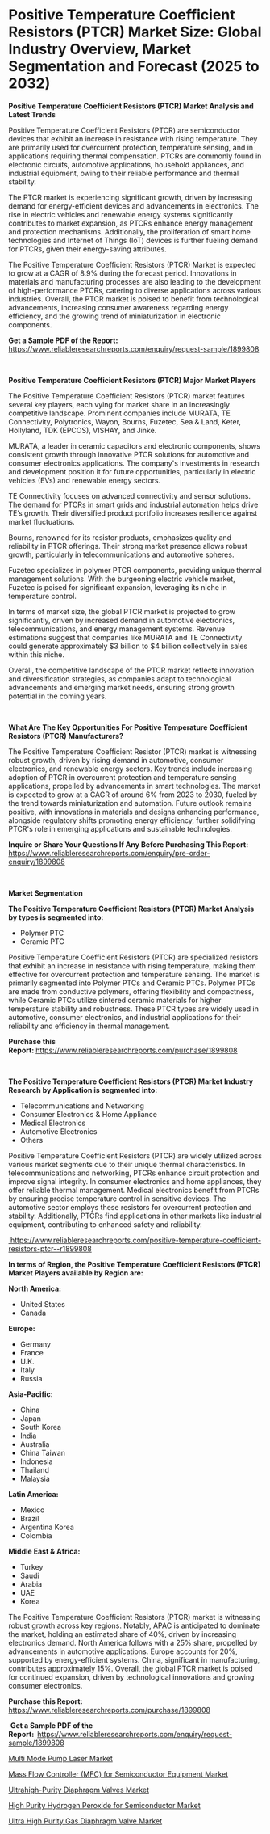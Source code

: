 <p><h1>Positive Temperature Coefficient Resistors (PTCR) Market Size: Global Industry Overview, Market Segmentation and Forecast (2025 to 2032)</h1></p><p><strong>Positive Temperature Coefficient Resistors (PTCR) Market Analysis and Latest Trends</strong></p>
<p><p>Positive Temperature Coefficient Resistors (PTCR) are semiconductor devices that exhibit an increase in resistance with rising temperature. They are primarily used for overcurrent protection, temperature sensing, and in applications requiring thermal compensation. PTCRs are commonly found in electronic circuits, automotive applications, household appliances, and industrial equipment, owing to their reliable performance and thermal stability.</p><p>The PTCR market is experiencing significant growth, driven by increasing demand for energy-efficient devices and advancements in electronics. The rise in electric vehicles and renewable energy systems significantly contributes to market expansion, as PTCRs enhance energy management and protection mechanisms. Additionally, the proliferation of smart home technologies and Internet of Things (IoT) devices is further fueling demand for PTCRs, given their energy-saving attributes.</p><p>The Positive Temperature Coefficient Resistors (PTCR) Market is expected to grow at a CAGR of 8.9% during the forecast period. Innovations in materials and manufacturing processes are also leading to the development of high-performance PTCRs, catering to diverse applications across various industries. Overall, the PTCR market is poised to benefit from technological advancements, increasing consumer awareness regarding energy efficiency, and the growing trend of miniaturization in electronic components.</p></p>
<p><strong>Get a Sample PDF of the Report:&nbsp;</strong> <a href="https://www.reliableresearchreports.com/enquiry/request-sample/1899808?utm_campaign=12&utm_medium=2&utm_source=Github&utm_content=ia&utm_term=13022025&utm_id=positive-temperature-coefficient-resistors-ptcr">https://www.reliableresearchreports.com/enquiry/request-sample/1899808</a></p>
<p>&nbsp;</p>
<p><strong>Positive Temperature Coefficient Resistors (PTCR) Major Market Players</strong></p>
<p><p>The Positive Temperature Coefficient Resistors (PTCR) market features several key players, each vying for market share in an increasingly competitive landscape. Prominent companies include MURATA, TE Connectivity, Polytronics, Wayon, Bourns, Fuzetec, Sea & Land, Keter, Hollyland, TDK (EPCOS), VISHAY, and Jinke.</p><p>MURATA, a leader in ceramic capacitors and electronic components, shows consistent growth through innovative PTCR solutions for automotive and consumer electronics applications. The company's investments in research and development position it for future opportunities, particularly in electric vehicles (EVs) and renewable energy sectors.</p><p>TE Connectivity focuses on advanced connectivity and sensor solutions. The demand for PTCRs in smart grids and industrial automation helps drive TE’s growth. Their diversified product portfolio increases resilience against market fluctuations.</p><p>Bourns, renowned for its resistor products, emphasizes quality and reliability in PTCR offerings. Their strong market presence allows robust growth, particularly in telecommunications and automotive spheres.</p><p>Fuzetec specializes in polymer PTCR components, providing unique thermal management solutions. With the burgeoning electric vehicle market, Fuzetec is poised for significant expansion, leveraging its niche in temperature control.</p><p>In terms of market size, the global PTCR market is projected to grow significantly, driven by increased demand in automotive electronics, telecommunications, and energy management systems. Revenue estimations suggest that companies like MURATA and TE Connectivity could generate approximately $3 billion to $4 billion collectively in sales within this niche. </p><p>Overall, the competitive landscape of the PTCR market reflects innovation and diversification strategies, as companies adapt to technological advancements and emerging market needs, ensuring strong growth potential in the coming years.</p></p>
<p>&nbsp;</p>
<p><strong>What Are The Key Opportunities For Positive Temperature Coefficient Resistors (PTCR) Manufacturers?</strong></p>
<p><p>The Positive Temperature Coefficient Resistor (PTCR) market is witnessing robust growth, driven by rising demand in automotive, consumer electronics, and renewable energy sectors. Key trends include increasing adoption of PTCR in overcurrent protection and temperature sensing applications, propelled by advancements in smart technologies. The market is expected to grow at a CAGR of around 6% from 2023 to 2030, fueled by the trend towards miniaturization and automation. Future outlook remains positive, with innovations in materials and designs enhancing performance, alongside regulatory shifts promoting energy efficiency, further solidifying PTCR's role in emerging applications and sustainable technologies.</p></p>
<p><strong>Inquire or Share Your Questions If Any Before Purchasing This Report:</strong> <a href="https://www.reliableresearchreports.com/enquiry/pre-order-enquiry/1899808?utm_campaign=12&utm_medium=2&utm_source=Github&utm_content=ia&utm_term=13022025&utm_id=positive-temperature-coefficient-resistors-ptcr">https://www.reliableresearchreports.com/enquiry/pre-order-enquiry/1899808</a></p>
<p>&nbsp;</p>
<p><strong>Market Segmentation</strong></p>
<p><strong>The Positive Temperature Coefficient Resistors (PTCR) Market Analysis by types is segmented into:</strong></p>
<p><ul><li>Polymer PTC</li><li>Ceramic PTC</li></ul></p>
<p><p>Positive Temperature Coefficient Resistors (PTCR) are specialized resistors that exhibit an increase in resistance with rising temperature, making them effective for overcurrent protection and temperature sensing. The market is primarily segmented into Polymer PTCs and Ceramic PTCs. Polymer PTCs are made from conductive polymers, offering flexibility and compactness, while Ceramic PTCs utilize sintered ceramic materials for higher temperature stability and robustness. These PTCR types are widely used in automotive, consumer electronics, and industrial applications for their reliability and efficiency in thermal management.</p></p>
<p><strong>Purchase this Report:&nbsp;</strong><a href="https://www.reliableresearchreports.com/purchase/1899808?utm_campaign=12&utm_medium=2&utm_source=Github&utm_content=ia&utm_term=13022025&utm_id=positive-temperature-coefficient-resistors-ptcr">https://www.reliableresearchreports.com/purchase/1899808</a></p>
<p>&nbsp;</p>
<p><strong>The Positive Temperature Coefficient Resistors (PTCR) Market Industry Research by Application is segmented into:</strong></p>
<p><ul><li>Telecommunications and Networking</li><li>Consumer Electronics & Home Appliance</li><li>Medical Electronics</li><li>Automotive Electronics</li><li>Others</li></ul></p>
<p><p>Positive Temperature Coefficient Resistors (PTCR) are widely utilized across various market segments due to their unique thermal characteristics. In telecommunications and networking, PTCRs enhance circuit protection and improve signal integrity. In consumer electronics and home appliances, they offer reliable thermal management. Medical electronics benefit from PTCRs by ensuring precise temperature control in sensitive devices. The automotive sector employs these resistors for overcurrent protection and stability. Additionally, PTCRs find applications in other markets like industrial equipment, contributing to enhanced safety and reliability.</p></p>
<p><a href="https://www.reliableresearchreports.com/positive-temperature-coefficient-resistors-ptcr--r1899808?utm_campaign=12&utm_medium=2&utm_source=Github&utm_content=ia&utm_term=13022025&utm_id=positive-temperature-coefficient-resistors-ptcr">&nbsp;https://www.reliableresearchreports.com/positive-temperature-coefficient-resistors-ptcr--r1899808</a></p>
<p><strong>In terms of Region, the Positive Temperature Coefficient Resistors (PTCR) Market Players available by Region are:</strong></p>
<p>
    <p> <strong> North America: </strong>
        <ul>
            <li>United States</li>
            <li>Canada</li>
        </ul>
        </p> 
    <p> <strong> Europe: </strong>
        <ul>
            <li>Germany</li>
            <li>France</li>
            <li>U.K.</li>
            <li>Italy</li>
            <li>Russia</li>
        </ul>
        </p> 
    <p> <strong> Asia-Pacific: </strong>
        <ul>
            <li>China</li>
            <li>Japan</li>
            <li>South Korea</li>
            <li>India</li>
            <li>Australia</li>
            <li>China Taiwan</li>
            <li>Indonesia</li>
            <li>Thailand</li>
            <li>Malaysia</li>
        </ul>
        </p> 
    <p> <strong> Latin America: </strong>
        <ul>
            <li>Mexico</li>
            <li>Brazil</li>
            <li>Argentina Korea</li>
            <li>Colombia</li>
        </ul>
        </p> 
    <p> <strong> Middle East & Africa: </strong>
        <ul>
            <li>Turkey</li>
            <li>Saudi</li>
            <li>Arabia</li>
            <li>UAE</li>
            <li>Korea</li>
        </ul>
    </p>
    </p>
<p><p>The Positive Temperature Coefficient Resistors (PTCR) market is witnessing robust growth across key regions. Notably, APAC is anticipated to dominate the market, holding an estimated share of 40%, driven by increasing electronics demand. North America follows with a 25% share, propelled by advancements in automotive applications. Europe accounts for 20%, supported by energy-efficient systems. China, significant in manufacturing, contributes approximately 15%. Overall, the global PTCR market is poised for continued expansion, driven by technological innovations and growing consumer electronics.</p></p>
<p><strong>Purchase this Report: </strong><a href="https://www.reliableresearchreports.com/purchase/1899808?utm_campaign=12&utm_medium=2&utm_source=Github&utm_content=ia&utm_term=13022025&utm_id=positive-temperature-coefficient-resistors-ptcr">https://www.reliableresearchreports.com/purchase/1899808</a></p>
<p>&nbsp;<strong>Get a Sample PDF of the Report:&nbsp;&nbsp;</strong><a href="https://www.reliableresearchreports.com/enquiry/request-sample/1899808?utm_campaign=12&utm_medium=2&utm_source=Github&utm_content=ia&utm_term=13022025&utm_id=positive-temperature-coefficient-resistors-ptcr">https://www.reliableresearchreports.com/enquiry/request-sample/1899808</a></p>
<p><strong></strong></p>
<p><p><a href="https://github.com/sadithsondah72/Market-Research-Report-List-1/blob/main/multi-mode-pump-laser-market.md?utm_campaign=12&utm_medium=2&utm_source=Github&utm_content=ia&utm_term=13022025&utm_id=positive-temperature-coefficient-resistors-ptcr">Multi Mode Pump Laser Market</a></p><p><a href="https://github.com/rushanday/Market-Research-Report-List-1/blob/main/mass-flow-controller-mfc-for-semiconductor-equipment-market.md?utm_campaign=12&utm_medium=2&utm_source=Github&utm_content=ia&utm_term=13022025&utm_id=positive-temperature-coefficient-resistors-ptcr">Mass Flow Controller (MFC) for Semiconductor Equipment Market</a></p><p><a href="https://github.com/katonmarti489/Market-Research-Report-List-1/blob/main/ultrahigh-purity-diaphragm-valves-market.md?utm_campaign=12&utm_medium=2&utm_source=Github&utm_content=ia&utm_term=13022025&utm_id=positive-temperature-coefficient-resistors-ptcr">Ultrahigh-Purity Diaphragm Valves Market</a></p><p><a href="https://github.com/nemcemakoi/Market-Research-Report-List-1/blob/main/high-purity-hydrogen-peroxide-for-semiconductor-market.md?utm_campaign=12&utm_medium=2&utm_source=Github&utm_content=ia&utm_term=13022025&utm_id=positive-temperature-coefficient-resistors-ptcr">High Purity Hydrogen Peroxide for Semiconductor Market</a></p><p><a href="https://github.com/mshiradeth/Market-Research-Report-List-1/blob/main/ultra-high-purity-gas-diaphragm-valve-market.md?utm_campaign=12&utm_medium=2&utm_source=Github&utm_content=ia&utm_term=13022025&utm_id=positive-temperature-coefficient-resistors-ptcr">Ultra High Purity Gas Diaphragm Valve Market</a></p></p>